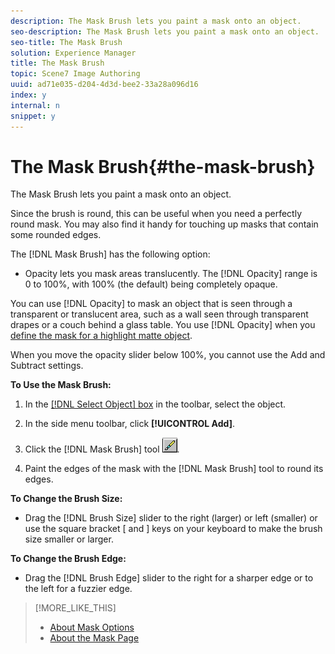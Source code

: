 ```yaml
---
description: The Mask Brush lets you paint a mask onto an object.
seo-description: The Mask Brush lets you paint a mask onto an object.
seo-title: The Mask Brush
solution: Experience Manager
title: The Mask Brush
topic: Scene7 Image Authoring
uuid: ad71e035-d204-4d3d-bee2-33a28a096d16
index: y
internal: n
snippet: y
---
```


# The Mask Brush{#the-mask-brush}

The Mask Brush lets you paint a mask onto an object.

Since the brush is round, this can be useful when you need a perfectly round mask. You may also find it handy for touching up masks that contain some rounded edges.

The [!DNL Mask Brush] has the following option:

* Opacity lets you mask areas translucently. The [!DNL Opacity] range is 0 to 100%, with 100% (the default) being completely opaque.

You can use [!DNL Opacity] to mask an object that is seen through a transparent or translucent area, such as a wall seen through transparent drapes or a couch behind a glass table. You use [!DNL Opacity] when you [define the mask for a highlight matte object](../../c-vat-work-mask-pg/c-vat-create-mask/t-vat-edge-recog-masks.md#task-4fe94280df4848baae7f6c417890022a).

When you move the opacity slider below 100%, you cannot use the Add and Subtract settings.

**To Use the Mask Brush:**

1. In the [ [!DNL Select Object] box](../../c-vat-gs/c-vat-sel-obj/c-vat-sel-object-box.md#concept-d127c6efaabd436a96c02f36a7bce6ac) in the toolbar, select the object. 
1. In the side menu toolbar, click **[!UICONTROL Add]**. 
1. Click the [!DNL Mask Brush] tool ![](assets/mask_brush.png). 

1. Paint the edges of the mask with the [!DNL Mask Brush] tool to round its edges.

**To Change the Brush Size:**

* Drag the [!DNL Brush Size] slider to the right (larger) or left (smaller) or use the square bracket [ and ] keys on your keyboard to make the brush size smaller or larger.

**To Change the Brush Edge:**

* Drag the [!DNL Brush Edge] slider to the right for a sharper edge or to the left for a fuzzier edge.

>[!MORE_LIKE_THIS]
>
>* [About Mask Options](../../c-vat-work-mask-pg/c-vat-abt-mask-pg/c-vat-abt-mask-opt/c-vat-abt-mask-opt.md#concept-1fe40cc1ab864090b95434d610ee5e70)
>* [About the Mask Page](../../c-vat-work-mask-pg/c-vat-abt-mask-pg/c-vat-abt-mask-pg.md#concept-1056cf790a8c41a1b1f8d586b2e85c6b)
